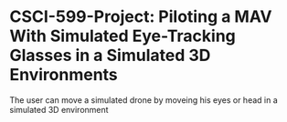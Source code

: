 # CSCI-599-Project: Piloting a MAV With Simulated Eye-Tracking Glasses in a Simulated 3D Environments
The user can move a simulated drone by moveing his eyes or head in a simulated 3D environment
